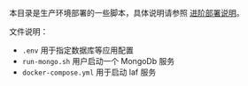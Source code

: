 
本目录是生产环境部署的一些脚本，具体说明请参照 [进阶部署说明](../docs/deploy/advanced.md)。

文件说明：
- `.env` 用于指定数据库等应用配置
- `run-mongo.sh` 用户启动一个 MongoDb 服务
- `docker-compose.yml` 用于启动 laf 服务

